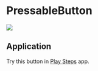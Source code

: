 # PressableButton

![](images/button-animation.gif)

## Application
Try this button in [Play Steps](https://itunes.apple.com/us/app/play-steps/id1422593756) app.


